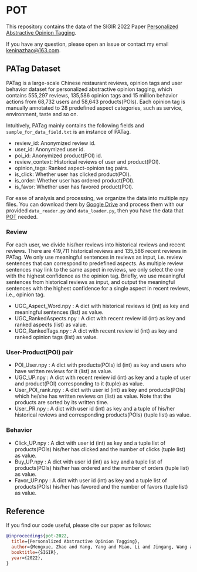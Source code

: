 # POT

This repository contains the data of the SIGIR 2022 Paper [Personalized Abstractive Opinion Tagging](https://github.com/MengxueZhao/POT).

If you have any question, please open an issue or contact my email <keninazhao@163.com>.

## PATag Dataset 

PATag is a large-scale Chinese restaurant reviews, opinion tags and user behavior dataset for personalized abstractive opinion tagging, which contains 555,297 reviews, 135,586 opinion tags and 15 million behavior actions from 68,732 users and 58,643 products(POIs). Each opinion tag is manually annotated to 28 predefined aspect categories, such as service, environment, taste and so on.

Intuitively, PATag mainly contains the following fields and `sample_for_data_field.txt` is an instance of PATag.
- review_id: Anonymized review id.
- user_id: Anonymized user id.
- poi_id: Anonymized product(POI) id.
- review_context: Historical reviews of user and product(POI). 
- opinion_tags: Ranked aspect-opinion tag pairs.
- is_click: Whether user has clicked product(POI).
- is_order: Whether user has ordered product(POI).
- is_favor: Whether user has favored product(POI).


For ease of analysis and processing, we organize the data into multiple npy files. You can download them by [Google Drive](https://drive.google.com/drive/folders/1uS2K35NhgyQ2zK-6DiSzFjRtowUQ-Y-D?usp=sharing) and process them with our provided `data_reader.py` and `data_loader.py`, then you have the data that [POT](https://github.com/MengxueZhao/POT) needed.


### Review
For each user, we divide his/her reviews into historical reviews and recent reviews. There are 419,711 historical reviews and 135,586 recent reviews in PATag. We only use meaningful sentences in reviews as input, i.e. review sentences that can correspond to predefined aspects. As multiple review sentences may link to the same aspect in reviews, we only select the one with the highest confidence as the opinion tag. Briefly, we use meaningful sentences from historical reviews as input, and output the meaningful sentences with the highest confidence for a single aspect in recent reviews, i.e., opinion tag.

- UGC_Aspect_Word.npy : A dict with historical reviews id (int) as key and meaningful sentences (list) as value.
- UGC_RankedAspects.npy : A dict with recent review id (int) as key and ranked aspects (list) as value.
- UGC_RankedTags.npy : A dict with recent review id (int) as key and ranked opinion tags (list) as value.


### User-Product(POI) pair
- POI_User.npy : A dict with products(POIs) id (int) as key and users who have written reviews for it (list) as value.
- UGC_UP.npy : A dict with recent review id (int) as key and a tuple of user and product(POI) corresponding to it (tuple) as value.
- User_POI_rank.npy : A dict with user id (int) as key and products(POIs) which he/she has written reviews on (list) as value. Note that the products are sorted by its written time. 
- User_PR.npy : A dict with user id (int) as key and a tuple of his/her historical reviews and corresponding products(POIs) (tuple list) as value.


### Behavior
- Click_UP.npy : A dict with user id (int) as key and a tuple list of products(POIs) his/her has clicked and the number of clicks (tuple list) as value.
- Buy_UP.npy : A dict with user id (int) as key and a tuple list of products(POIs) his/her has ordered and the number of orders (tuple list) as value.
- Favor_UP.npy : A dict with user id (int) as key and a tuple list of products(POIs) his/her has favored and the number of favors (tuple list) as value.


## Reference
If you find our code useful, please cite our paper as follows:
```bibtex
@inproceedings{pot-2022,
  title={Personalized Abstractive Opinion Tagging},
  author={Mengxue, Zhao and Yang, Yang and Miao, Li and Jingang, Wang and Wei, Wu and Pengjie, Ren and de Rijke, Maarten and Zhaochun, Ren},
  booktitle={SIGIR},
  year={2022},
}
```
